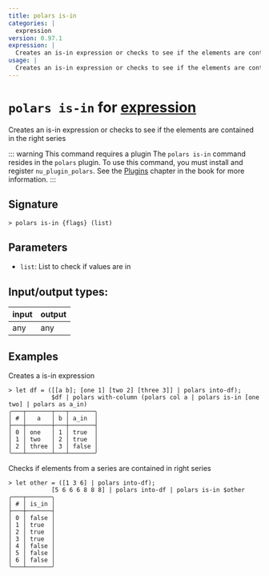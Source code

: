 ```yaml
---
title: polars is-in
categories: |
  expression
version: 0.97.1
expression: |
  Creates an is-in expression or checks to see if the elements are contained in the right series
usage: |
  Creates an is-in expression or checks to see if the elements are contained in the right series
---
```

<!-- This file is automatically generated. Please edit the command in https://github.com/nushell/nushell instead. -->

# `polars is-in` for [expression](/commands/categories/expression.md)

<div class='command-title'>Creates an is-in expression or checks to see if the elements are contained in the right series</div>

::: warning This command requires a plugin
The `polars is-in` command resides in the `polars` plugin.
To use this command, you must install and register `nu_plugin_polars`.
See the [Plugins](/book/plugins.html) chapter in the book for more information.
:::

## Signature

```> polars is-in {flags} (list)```

## Parameters

 -  `list`: List to check if values are in


## Input/output types:

| input | output |
| ----- | ------ |
| any   | any    |

## Examples

Creates a is-in expression
```nu
> let df = ([[a b]; [one 1] [two 2] [three 3]] | polars into-df);
            $df | polars with-column (polars col a | polars is-in [one two] | polars as a_in)
╭───┬───────┬───┬───────╮
│ # │   a   │ b │ a_in  │
├───┼───────┼───┼───────┤
│ 0 │ one   │ 1 │ true  │
│ 1 │ two   │ 2 │ true  │
│ 2 │ three │ 3 │ false │
╰───┴───────┴───┴───────╯

```

Checks if elements from a series are contained in right series
```nu
> let other = ([1 3 6] | polars into-df);
            [5 6 6 6 8 8 8] | polars into-df | polars is-in $other
╭───┬───────╮
│ # │ is_in │
├───┼───────┤
│ 0 │ false │
│ 1 │ true  │
│ 2 │ true  │
│ 3 │ true  │
│ 4 │ false │
│ 5 │ false │
│ 6 │ false │
╰───┴───────╯

```
